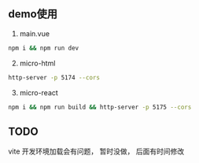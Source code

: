 ## demo使用

1. main.vue 
```bash
npm i && npm run dev
```

2. micro-html 
```bash
http-server -p 5174 --cors
```

3. micro-react 
```bash
npm i && npm run build && http-server -p 5175 --cors
```

## TODO
vite 开发环境加载会有问题， 暂时没做， 后面有时间修改
